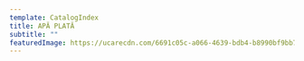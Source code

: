 ```yaml
---
template: CatalogIndex
title: APĂ PLATĂ
subtitle: ""
featuredImage: https://ucarecdn.com/6691c05c-a066-4639-bdb4-b8990bf9bb7e/
---
```

